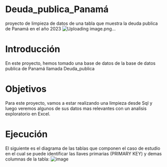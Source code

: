 # Deuda_publica_Panamá
proyecto de limpieza de datos de una tabla que muestra la deuda publica de Panamá en el año 2023
![Uploading image.png…]()

# Introducción
En este proyecto, hemos tomado una base de datos de la base de datos publica de Panamá llamada Deuda_publica
# Objetivos
Para este proyecto, vamos a estar realizando una limpieza desde Sql y luego veremos algunos de sus datos mas relevantes con un analisis exploratorio en Excel.
# Ejecución
El siguiente es el diagrama de las tablas que componen el caso de estudio en el cual se puede identificar las llaves primarias (PRIMARY KEY) y demas columnas de la tabla:
![image](https://github.com/ant971/Deuda_publica_Panam-/assets/102257351/a3ab129f-8bbb-4483-90df-7d656fa5b520)
